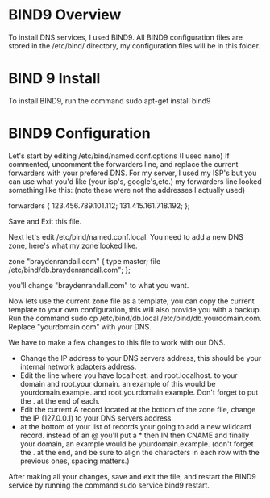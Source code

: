 # BIND9 Overview
To install DNS services, I used BIND9. All BIND9 configuration files are stored in the /etc/bind/ directory, my configuration files will be in this folder.

# BIND 9 Install
To install BIND9, run the command sudo apt-get install bind9
# BIND9 Configuration
Let's start by editing /etc/bind/named.conf.options (I used nano)
If commented, uncomment the forwarders line, and replace the current forwarders with your prefered DNS. For my server, I used my ISP's but you can use what you'd like (your isp's, google's,etc.)      my forwarders line looked something like this:
(note these were not the addresses I actually used)

forwarders {
     123.456.789.101.112;
     131.415.161.718.192;
};

Save and Exit this file.

Next let's edit /etc/bind/named.conf.local.
You need to add a new DNS zone, here's what my zone looked like.

zone "braydenrandall.com" {
     type master;
     file /etc/bind/db.braydenrandall.com";
};

you'll change "braydenrandall.com" to what you want.

Now lets use the current zone file as a template, you can copy the current template to your own configuration, this will also provide you with a backup. Run the command sudo cp /etc/bind/db.local /etc/bind/db.yourdomain.com. Replace "yourdomain.com" with your DNS.

We have to make a few changes to this file to work with our DNS.
- Change the IP address to your DNS servers address, this should be your internal network adapters address.
- Edit the line where you have localhost. and root.localhost. to your domain and root.your domain.
an example of this would be yourdomain.example. and root.yourdomain.example.
Don't forget to put the . at the end of each.
- Edit the current A record located at the bottom of the zone file, change the IP (127.0.0.1) to your DNS servers address
- at the bottom of your list of records your going to add a new wildcard record.
instead of an @ you'll put a * then IN then CNAME and finally your domain, an example would be yourdomain.example. (don't forget the . at the end, and be sure to align the characters in each row with the previous ones, spacing matters.)

After making all your changes, save and exit the file, and restart the BIND9 service by running the command sudo service bind9 restart.
